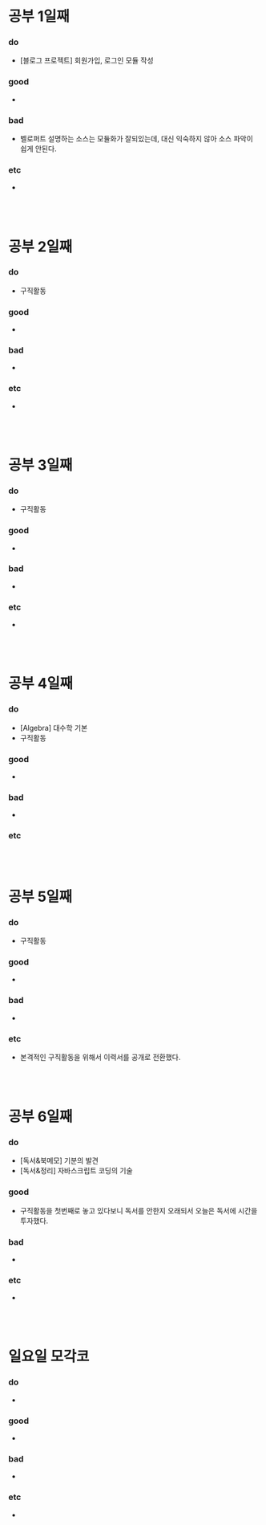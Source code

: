 # 공부 1일째 
### do
- [블로그 프로젝트] 회원가입, 로그인 모듈 작성

### good
- 

### bad
- 벨로퍼트 설명하는 소스는 모듈화가 잘되있는데, 대신 익숙하지 않아 소스 파악이 쉽게 안된다.

### etc
- 

<br /><br />

# 공부 2일째 
### do
- 구직활동

### good
-

### bad
-

### etc
-

<br /><br />

# 공부 3일째 
### do
- 구직활동

### good
-

### bad
-

### etc
-

<br /><br />

# 공부 4일째 
### do
- [Algebra] 대수학 기본
- 구직활동

### good
- 

### bad
- 

### etc


<br /><br />

# 공부 5일째 
### do
- 구직활동

### good
- 

### bad
- 

### etc
- 본격적인 구직활동을 위해서 이력서를 공개로 전환했다.

<br /><br />

# 공부 6일째 
### do
- [독서&북메모] 기분의 발견
- [독서&정리] 자바스크립트 코딩의 기술

### good
- 구직활동을 첫번째로 놓고 있다보니 독서를 안한지 오래되서 오늘은 독서에 시간을 투자했다.
 
### bad
- 

### etc
- 

<br /><br />

# 일요일 모각코
### do
-

### good
-

### bad
- 

### etc
-

<br /><br />
